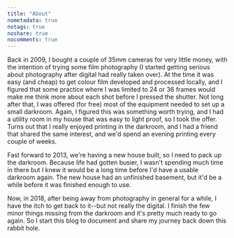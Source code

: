 ```yaml
---
title: "About"
nometadata: true
notags: true
noshare: true
nocomments: true
---
```


Back in 2009, I bought a couple of 35mm cameras for very little money, with the intention of trying some film photography (I started getting serious about photography after digital had really taken over). At the time it was easy (and cheap) to get colour film developed and processed locally, and I figured that some practice where I was limited to 24 or 36 frames would make me think more about each shot before I pressed the shutter. Not long after that, I was offered (for free) most of the equipment needed to set up a small darkroom. Again, I figured this was something worth trying, and I had a utility room in my house that was easy to light proof, so I took the offer. Turns out that I really enjoyed printing in the darkroom, and I had a friend that shared the same interest, and we'd spend an evening printing every couple of weeks.

Fast forward to 2013, we're having a new house built, so I need to pack up the darkroom. Because life had gotten busier, I wasn't spending much time in there but I knew it would be a long time before I'd have a usable darkroom again. The new house had an unfinished basement, but it'd be a while before it was finished enough to use.

Now, in 2018, after being away from photography in general for a while, I have the itch to get back to it--but not really the digital. I finish the few minor things missing from the darkroom and it's pretty much ready to go again. So I start this blog to document and share my journey back down this rabbit hole.
